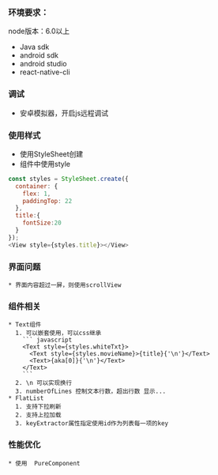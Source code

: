 ### 环境要求：
  node版本：6.0以上
  * Java sdk
  * android sdk
  * android studio
  * react-native-cli

### 调试
  * 安卓模拟器，开启js远程调试
### 使用样式
  * 使用StyleSheet创建
  * 组件中使用style
  ``` javascript
  const styles = StyleSheet.create({
    container: {
      flex: 1,
      paddingTop: 22
    },
    title:{
      fontSize:20
    }
  });
  <View style={styles.title}></View>
  ```

  ### 界面问题
    * 界面内容超过一屏，则使用scrollView

  ### 组件相关
    * Text组件
      1. 可以嵌套使用，可以css继承
        ``` javascript
        <Text style={styles.whiteTxt}>
          <Text style={styles.movieName}>{title}{'\n'}</Text>
          <Text>{aka[0]}{'\n'}</Text>
        </Text>
        ```
      2. \n 可以实现换行
      3. numberOfLines 控制文本行数，超出行数 显示...
    * FlatList
      1. 支持下拉刷新
      2. 支持上拉加载
      3. keyExtractor属性指定使用id作为列表每一项的key

  ### 性能优化
    * 使用  PureComponent
